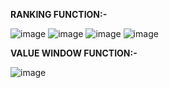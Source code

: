**RANKING FUNCTION:-**

![image](https://github.com/user-attachments/assets/ffaeaa28-09fc-4ef5-95d4-ec7faee6f3cc)
![image](https://github.com/user-attachments/assets/47d41496-7700-4623-be7e-01be1d993967)
![image](https://github.com/user-attachments/assets/c608ad59-a9ba-4e11-be5b-46bfb1320113)
![image](https://github.com/user-attachments/assets/b7f1a2d8-0838-496a-b4aa-36ae50507c66)

**VALUE WINDOW FUNCTION:-**

![image](https://github.com/user-attachments/assets/7014b93e-02ee-4df9-9198-4039c50956cf)
